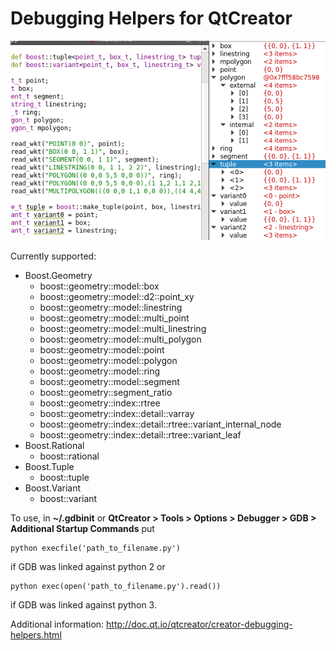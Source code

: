 # Debugging Helpers for QtCreator

![example](example.png)

Currently supported:

* Boost.Geometry
  * boost::geometry::model::box
  * boost::geometry::model::d2::point_xy
  * boost::geometry::model::linestring
  * boost::geometry::model::multi_point
  * boost::geometry::model::multi_linestring
  * boost::geometry::model::multi_polygon
  * boost::geometry::model::point
  * boost::geometry::model::polygon
  * boost::geometry::model::ring
  * boost::geometry::model::segment
  * boost::geometry::segment_ratio
  * boost::geometry::index::rtree
  * boost::geometry::index::detail::varray
  * boost::geometry::index::detail::rtree::variant_internal_node
  * boost::geometry::index::detail::rtree::variant_leaf
* Boost.Rational
  * boost::rational
* Boost.Tuple
  * boost::tuple
* Boost.Variant
  * boost::variant

To use, in **~/.gdbinit** or **QtCreator > Tools > Options > Debugger > GDB > Additional Startup Commands** put

    python execfile('path_to_filename.py')

if GDB was linked against python 2 or

    python exec(open('path_to_filename.py').read())

if GDB was linked against python 3.

Additional information: http://doc.qt.io/qtcreator/creator-debugging-helpers.html
